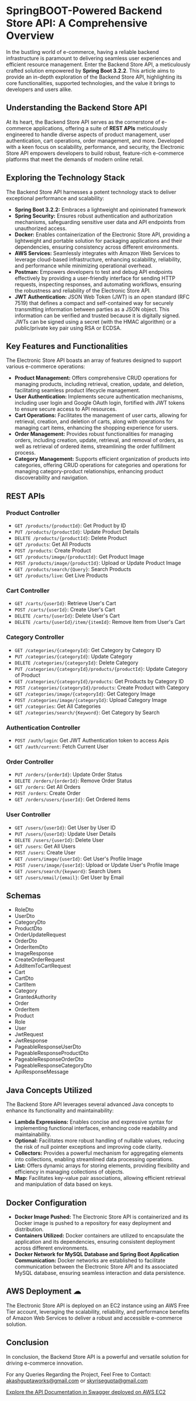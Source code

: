 # SpringBOOT-Powered Backend Store API: A Comprehensive Overview

In the bustling world of e-commerce, having a reliable backend infrastructure is paramount to delivering seamless user experiences and efficient resource management. Enter the Backend Store API, a meticulously crafted solution empowered by **Spring Boot 3.2.2**. This article aims to provide an in-depth exploration of the Backend Store API, highlighting its core functionalities, supported technologies, and the value it brings to developers and users alike.

## Understanding the Backend Store API

At its heart, the Backend Store API serves as the cornerstone of e-commerce applications, offering a suite of **REST APIs** meticulously engineered to handle diverse aspects of product management, user authentication, cart operations, order management, and more. Developed with a keen focus on scalability, performance, and security, the Electronic Store API empowers developers to build robust, feature-rich e-commerce platforms that meet the demands of modern online retail.

## Exploring the Technology Stack

The Backend Store API harnesses a potent technology stack to deliver exceptional performance and scalability:

- **Spring Boot 3.2.2:** Embraces a lightweight and opinionated framework
- **Spring Security:** Ensures robust authentication and authorization mechanisms, safeguarding sensitive user data and API endpoints from unauthorized access.
- **Docker:** Enables containerization of the Electronic Store API, providing a lightweight and portable solution for packaging applications and their dependencies, ensuring consistency across different environments.
- **AWS Services:** Seamlessly integrates with Amazon Web Services to leverage cloud-based infrastructure, enhancing scalability, reliability, and performance while minimizing operational overhead.
- **Postman:** Empowers developers to test and debug API endpoints effectively by providing a user-friendly interface for sending HTTP requests, inspecting responses, and automating workflows, ensuring the robustness and reliability of the Electronic Store API.
- **JWT Authentication:** JSON Web Token (JWT) is an open standard (RFC 7519) that defines a compact and self-contained way for securely transmitting information between parties as a JSON object. This information can be verified and trusted because it is digitally signed. JWTs can be signed using a secret (with the HMAC algorithm) or a public/private key pair using RSA or ECDSA.

## Key Features and Functionalities

The Electronic Store API boasts an array of features designed to support various e-commerce operations:

- **Product Management:** Offers comprehensive CRUD operations for managing products, including retrieval, creation, update, and deletion, facilitating seamless product lifecycle management.
- **User Authentication:** Implements secure authentication mechanisms, including user login and Google OAuth login, fortified with JWT tokens to ensure secure access to API resources.
- **Cart Operations:** Facilitates the management of user carts, allowing for retrieval, creation, and deletion of carts, along with operations for managing cart items, enhancing the shopping experience for users.
- **Order Management:** Provides robust functionalities for managing orders, including creation, update, retrieval, and removal of orders, as well as retrieval of ordered items, streamlining the order fulfillment process.
- **Category Management:** Supports efficient organization of products into categories, offering CRUD operations for categories and operations for managing category-product relationships, enhancing product discoverability and navigation.

## REST APIs

### Product Controller

- `GET /products/{productId}`: Get Product by ID
- `PUT /products/{productId}`: Update Product Details
- `DELETE /products/{productId}`: Delete Product
- `GET /products`: Get All Products
- `POST /products`: Create Product
- `GET /products/image/{productId}`: Get Product Image
- `POST /products/image/{productId}`: Upload or Update Product Image
- `GET /products/search/{Query}`: Search Products
- `GET /products/live`: Get Live Products

### Cart Controller

- `GET /carts/{userId}`: Retrieve User's Cart
- `POST /carts/{userId}`: Create User's Cart
- `DELETE /carts/{userId}`: Delete User's Cart
- `DELETE /carts/{userId}/item/{itemId}`: Remove Item from User's Cart

### Category Controller

- `GET /categories/{categoryId}`: Get Category by Category ID
- `PUT /categories/{categoryId}`: Update Category
- `DELETE /categories/{categoryId}`: Delete Category
- `PUT /categories/{categoryId}/products/{productId}`: Update Category of Product
- `GET /categories/{categoryId}/products`: Get Products by Category ID
- `POST /categories/{categoryId}/products`: Create Product with Category
- `GET /categories/image/{categoryId}`: Get Category Image
- `POST /categories/image/{categoryId}`: Upload Category Image
- `GET /categories`: Get All Categories
- `GET /categories/search/{Keyword}`: Get Category by Search

### Authentication Controller

- `POST /auth/login`: Get JWT Authentication token to access Apis 
- `GET /auth/current`: Fetch Current User

### Order Controller

- `PUT /orders/{orderId}`: Update Order Status
- `DELETE /orders/{orderId}`: Remove Order Status
- `GET /orders`: Get All Orders
- `POST /orders`: Create Order
- `GET /orders/users/{userId}`: Get Ordered items

### User Controller

- `GET /users/{userId}`: Get User by User ID
- `PUT /users/{userId}`: Update User Details
- `DELETE /users/{userId}`: Delete User
- `GET /users`: Get All Users
- `POST /users`: Create User
- `GET /users/image/{userId}`: Get User's Profile Image
- `POST /users/image/{userId}`: Upload or Update User's Profile Image
- `GET /users/search/{keyword}`: Search Users
- `GET /users/email/{email}`: Get User by Email

## Schemas

- RoleDto
- UserDto
- CategoryDto
- ProductDto
- OrderUpdateRequest
- OrderDto
- OrderItemDto
- ImageResponse
- CreateOrderRequest
- AddItemToCartRequest
- Cart
- CartDto
- CartItem
- Category
- GrantedAuthority
- Order
- OrderItem
- Product
- Role
- User
- JwtRequest
- JwtResponse
- PageableResponseUserDto
- PageableResponseProductDto
- PageableResponseOrderDto
- PageableResponseCategoryDto
- ApiResponseMessage


## Java Concepts Utilized

The Backend Store API leverages several advanced Java concepts to enhance its functionality and maintainability:

- **Lambda Expressions:** Enables concise and expressive syntax for implementing functional interfaces, enhancing code readability and maintainability.
- **Optional:** Facilitates more robust handling of nullable values, reducing the risk of null pointer exceptions and improving code clarity.
- **Collectors:** Provides a powerful mechanism for aggregating elements into collections, enabling streamlined data processing operations.
- **List:** Offers dynamic arrays for storing elements, providing flexibility and efficiency in managing collections of objects.
- **Map:** Facilitates key-value pair associations, allowing efficient retrieval and manipulation of data based on keys.

## Docker Configuration

- **Docker Image Pushed:** The Electronic Store API is containerized and its Docker image is pushed to a repository for easy deployment and distribution.
- **Containers Utilized:** Docker containers are utilized to encapsulate the application and its dependencies, ensuring consistent deployment across different environments.
- **Docker Network for MySQL Database and Spring Boot Application Communication:** Docker networks are established to facilitate communication between the Electronic Store API and its associated MySQL database, ensuring seamless interaction and data persistence.

## AWS Deployment ☁

The Electronic Store API is deployed on an EC2 instance using an AWS Free Tier account, leveraging the scalability, reliability, and performance benefits of Amazon Web Services to deliver a robust and accessible e-commerce solution.

## Conclusion

In conclusion, the Backend Store API is a powerful and versatile solution for driving e-commerce innovation.

For any Queries Regarding the Project, Feel Free to Contact: akashguptaworks@gmail.com or skyrisegupta@gmail.com

[Explore the API Documentation in Swagger deployed on AWS EC2](http://13.126.54.93:9091/swagger-ui/index.html)


